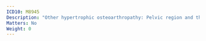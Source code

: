 ```yaml
---
ICD10: M8945
Description: "Other hypertrophic osteoarthropathy: Pelvic region and thigh"
Matters: No
Weight: 0
---
```


